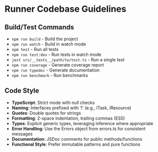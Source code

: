 # Runner Codebase Guidelines

## Build/Test Commands
- `npm run build` - Build the project
- `npm run watch` - Build in watch mode
- `npm test` - Run all tests
- `npm run test:dev` - Run tests in watch mode
- `jest src/__tests__/path/to/test.ts` - Run a single test
- `npm run coverage` - Generate coverage report
- `npm run typedoc` - Generate documentation
- `npm run benchmark` - Run benchmarks

## Code Style
- **TypeScript**: Strict mode with null checks
- **Naming**: Interfaces prefixed with 'I' (e.g., ITask, IResource)
- **Quotes**: Double quotes for strings
- **Formatting**: 2-space indentation, trailing commas (ES5)
- **Types**: Explicit generic types, leveraging inference where appropriate
- **Error Handling**: Use the Errors object from errors.ts for consistent messages
- **Documentation**: JSDoc comments for public methods/functions
- **Functional Style**: Prefer immutable patterns and pure functions